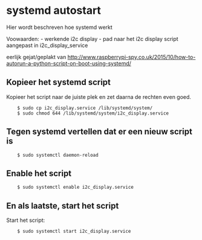 # systemd autostart

Hier wordt beschreven hoe systemd werkt

Voowaarden:
	- werkende i2c display
	- pad naar het i2c display script aangepast in i2c_display_service

eerlijk gejat/geplakt van http://www.raspberrypi-spy.co.uk/2015/10/how-to-autorun-a-python-script-on-boot-using-systemd/


## Kopieer het systemd script
Kopieer het script naar de juiste plek en zet daarna de rechten even goed.

```
	$ sudo cp i2c_display.service /lib/systemd/system/
	$ sudo chmod 644 /lib/systemd/system/i2c_display.service
```
## Tegen systemd vertellen dat er een nieuw script is

```
	$ sudo systemctl daemon-reload
```

## Enable het script
```
	$ sudo systemctl enable i2c_display.service
```

## En als laatste, start het script	

Start het script:
```
	$ sudo systemctl start i2c_display.service
```
